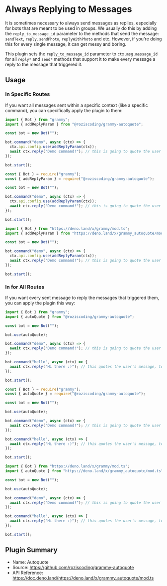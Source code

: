 # Always Replying to Messages

<TagGroup><Tag type="thirdparty"/><Tag type="deno"/><Tag type="nodejs"/></TagGroup>

It is sometimes necessary to always send messages as replies, especially for bots that are meant to be used in groups.
We usually do this by adding the `reply_to_message_id` parameter to the methods that send the message: `sendText`, `reply`, `sendPhoto`, `replyWithPhoto` and etc.
However, if you're doing this for every single message, it can get messy and boring.

This plugin sets the `reply_to_message_id` parameter to `ctx.msg.message_id` for all `reply*` and `send*` methods that support it to make every message a reply to the message that triggered it.

## Usage

### In Specific Routes

If you want all messages sent within a specific context (like a specific command), you can specifically apply the plugin to them:

<CodeGroup>
  <CodeGroupItem title="TypeScript" active>

```ts
import { Bot } from "grammy";
import { addReplyParam } from "@roziscoding/grammy-autoquote";

const bot = new Bot("");

bot.command("demo", async (ctx) => {
  ctx.api.config.use(addReplyParam(ctx));
  await ctx.reply("Demo command!"); // this is going to quote the user's message
});

bot.start();
```

</CodeGroupItem>
  <CodeGroupItem title="JavaScript">

```js
const { Bot } = require("grammy");
const { addReplyParam } = require("@roziscoding/grammy-autoquote");

const bot = new Bot("");

bot.command("demo", async (ctx) => {
  ctx.api.config.use(addReplyParam(ctx));
  await ctx.reply("Demo command!"); // this is going to quote the user's message
});

bot.start();
```

</CodeGroupItem>
  <CodeGroupItem title="Deno">

```ts
import { Bot } from "https://deno.land/x/grammy/mod.ts";
import { addReplyParam } from "https://deno.land/x/grammy_autoquote/mod.ts";

const bot = new Bot("");

bot.command("demo", async (ctx) => {
  ctx.api.config.use(addReplyParam(ctx));
  await ctx.reply("Demo command!"); // this is going to quote the user's message
});

bot.start();
```

</CodeGroupItem>
</CodeGroup>

### In for All Routes

If you want every sent message to reply the messages that triggered them, you can apply the plugin this way:

<CodeGroup>
  <CodeGroupItem title="TypeScript" active>

```ts
import { Bot } from "grammy";
import { autoQuote } from "@roziscoding/grammy-autoquote";

const bot = new Bot("");

bot.use(autoQuote);

bot.command("demo", async (ctx) => {
  await ctx.reply("Demo command!"); // this is going to quote the user's message
});

bot.command("hello", async (ctx) => {
  await ctx.reply("Hi there :)"); // this quotes the user's message, too
});

bot.start();
```

</CodeGroupItem>
  <CodeGroupItem title="JavaScript">

```js
const { Bot } = require("grammy");
const { autoQuote } = require("@roziscoding/grammy-autoquote");

const bot = new Bot("");

bot.use(autoQuote);

bot.command("demo", async (ctx) => {
  await ctx.reply("Demo command!"); // this is going to quote the user's message
});

bot.command("hello", async (ctx) => {
  await ctx.reply("Hi there :)"); // this quotes the user's message, too
});

bot.start();
```

</CodeGroupItem>
  <CodeGroupItem title="Deno">

```ts
import { Bot } from "https://deno.land/x/grammy/mod.ts";
import { autoQuote } from "https://deno.land/x/grammy_autoquote/mod.ts";

const bot = new Bot("");

bot.use(autoQuote);

bot.command("demo", async (ctx) => {
  await ctx.reply("Demo command!"); // this is going to quote the user's message
});

bot.command("hello", async (ctx) => {
  await ctx.reply("Hi there :)"); // this quotes the user's message, too
});

bot.start();
```

</CodeGroupItem>
</CodeGroup>

## Plugin Summary

- Name: Autoquote
- Source: <https://github.com/roziscoding/grammy-autoquote>
- API Reference: <https://doc.deno.land/https://deno.land/x/grammy_autoquote/mod.ts>
